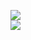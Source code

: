 [![](https://img.shields.io/badge/Made%20With-Github%20Spray-lightgrey.svg?style=for-the-badge&logo=github)](https://github.com/Annihil/github-spray#4393)  
[![](https://i.imgur.com/2DrTn0Z.gif)](https://github.com/Annihil/github-spray)